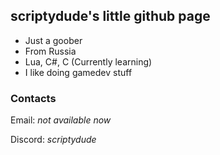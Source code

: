## scriptydude's little github page ##
- Just a goober
- From Russia
- Lua, C#, C (Currently learning)
- I like doing gamedev stuff

### Contacts ###

Email: *not available now*

Discord: *scriptydude*

<!---
what do i write here lolo
--->
